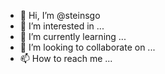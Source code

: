 - 👋 Hi, I’m @steinsgo
- 👀 I’m interested in ...
- 🌱 I’m currently learning ...
- 💞️ I’m looking to collaborate on ...
- 📫 How to reach me ...

<!---
steinsgo/steinsgo is a ✨ special ✨ repository because its `README.md` (this file) appears on your GitHub profile.
You can click the Preview link to take a look at your changes.
--->
